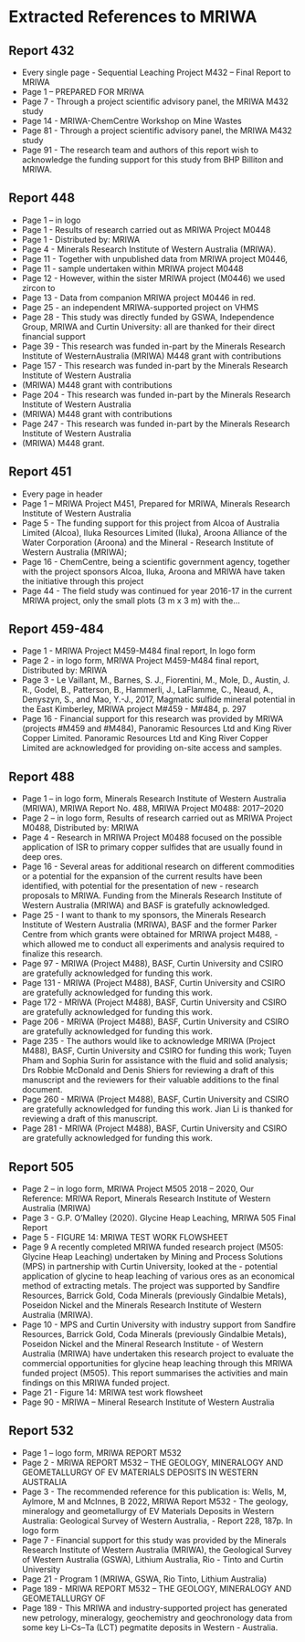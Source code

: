 # Extracted References to MRIWA

## Report 432

- Every single page - Sequential Leaching Project M432 – Final Report to MRIWA
- Page 1 –  PREPARED FOR MRIWA
- Page 7 - Through a project scientific advisory panel, the MRIWA M432 study
- Page 14 - MRIWA-ChemCentre Workshop on Mine Wastes 
- Page 81 - Through a project scientific advisory panel, the MRIWA M432 study
- Page 91 - The research team and authors of this report wish to acknowledge the funding support for this study from BHP Billiton and MRIWA.

## Report 448

- Page 1 – in logo
- Page 1 - Results of research carried out as MRIWA Project M0448
- Page 1 - Distributed by: MRIWA
- Page 4 - Minerals Research Institute of Western Australia (MRIWA).
- Page 11 - Together with unpublished data from MRIWA project M0446,
- Page 11 - sample undertaken within MRIWA project M0448
- Page 12 - However, within the sister MRIWA project (M0446) we used zircon to
- Page 13 - Data from companion MRIWA project M0446 in red.
- Page 25 - an independent MRIWA-supported project on VHMS
- Page 28 - This study was directly funded by GSWA, Independence Group, MRIWA and Curtin University: all are thanked for their direct financial support
- Page 39 - This research was funded in-part by the Minerals Research Institute of WesternAustralia (MRIWA) M448 grant with contributions
- Page 157 - This research was funded in-part by the Minerals Research Institute of Western Australia
- (MRIWA) M448 grant with contributions
- Page 204 - This research was funded in-part by the Minerals Research Institute of Western Australia
- (MRIWA) M448 grant with contributions
- Page 247 - This research was funded in-part by the Minerals Research Institute of Western Australia
- (MRIWA) M448 grant.

## Report 451

- Every page in header
- Page 1 – MRIWA Project M451, Prepared for MRIWA, Minerals Research Institute of Western Australia
- Page 5 - The funding support for this project from Alcoa of Australia Limited (Alcoa), Iluka Resources Limited (Iluka), Aroona Alliance of the Water Corporation (Aroona) and the Mineral - Research Institute of Western Australia (MRIWA); 
- Page 16 - ChemCentre, being a scientific government agency, together with the project sponsors Alcoa, Iluka, Aroona and MRIWA have taken the initiative through this project
- Page 44 - The field study was continued for year 2016-17 in the current MRIWA project, only the small plots (3 m x 3 m) with the…

## Report 459-484

- Page 1 - MRIWA Project M459-M484 final report, In logo form
- Page 2 - in logo form, MRIWA Project M459-M484 final report, Distributed by: MRIWA
- Page 3 - Le Vaillant, M., Barnes, S. J., Fiorentini, M., Mole, D., Austin, J. R., Godel, B., Patterson, B., Hammerli, J., LaFlamme, C., Neaud, A., Denyszyn, S., and Mao, Y.-J., 2017, Magmatic sulfide mineral potential in the East Kimberley, MRIWA project M#459 - M#484, p. 297
- Page 16 - Financial support for this research was provided by MRIWA (projects #M459 and #M484), Panoramic Resources Ltd and King River Copper Limited. Panoramic Resources Ltd and King River Copper Limited are acknowledged for providing on-site access and samples.

## Report 488

- Page 1 – in logo form, Minerals Research Institute of Western Australia (MRIWA), MRIWA Report No. 488, MRIWA Project M0488: 2017–2020
- Page 2 – in logo form, Results of research carried out as MRIWA Project M0488, Distributed by: MRIWA
- Page 4 - Research in MRIWA Project M0488 focused on the possible application of ISR to primary copper sulfides that are usually found in deep ores.
- Page 16 - Several areas for additional research on different commodities or a potential for the expansion of the current results have been identified, with potential for the presentation of new - research proposals to MRIWA. Funding from the Minerals Research Institute of Western Australia (MRIWA) and BASF is gratefully acknowledged.
- Page 25 - I want to thank to my sponsors, the Minerals Research Institute of Western Australia (MRIWA), BASF and the former Parker Centre from which grants were obtained for MRIWA project M488, - which allowed me to conduct all experiments and analysis required to finalize this research.
- Page 97 - MRIWA (Project M488), BASF, Curtin University and CSIRO are gratefully acknowledged for funding this work.
- Page 131 - MRIWA (Project M488), BASF, Curtin University and CSIRO are gratefully acknowledged for funding this work.
- Page 172 - MRIWA (Project M488), BASF, Curtin University and CSIRO are gratefully acknowledged for funding this work.
- Page 206 - MRIWA (Project M488), BASF, Curtin University and CSIRO are gratefully acknowledged for funding this work.
- Page 235 - The authors would like to acknowledge MRIWA (Project M488), BASF, Curtin University and CSIRO for funding this work; Tuyen Pham and Sophia Surin for assistance with the fluid and solid analysis; Drs Robbie McDonald and Denis Shiers for reviewing a draft of this manuscript and the reviewers for their valuable additions to the final document.
- Page 260 - MRIWA (Project M488), BASF, Curtin University and CSIRO are gratefully acknowledged for funding this work. Jian Li is thanked for reviewing a draft of this manuscript.
- Page 281 - MRIWA (Project M488), BASF, Curtin University and CSIRO are gratefully acknowledged for funding this work.

## Report 505

- Page 2 – in logo form, MRIWA Project M505 2018 – 2020, Our Reference: MRIWA Report, Minerals Research Institute of Western Australia (MRIWA)
- Page 3 - G.P. O’Malley (2020). Glycine Heap Leaching, MRIWA 505 Final Report
- Page 5 - FIGURE 14: MRIWA TEST WORK FLOWSHEET
- Page 9 A recently completed MRIWA funded research project (M505: Glycine Heap Leaching) undertaken by Mining and Process Solutions (MPS) in partnership with Curtin University, looked at the - potential application of glycine to heap leaching of various ores as an economical method of extracting metals. The project was supported by Sandfire Resources, Barrick Gold, Coda Minerals (previously Gindalbie Metals), Poseidon Nickel and the Minerals Research Institute of Western Australia (MRIWA).
- Page 10 - MPS and Curtin University with industry support from Sandfire Resources, Barrick Gold, Coda Minerals (previously Gindalbie Metals), Poseidon Nickel and the Mineral Research Institute - of Western Australia (MRIWA) have undertaken this research project to evaluate the commercial opportunities for glycine heap leaching through this MRIWA funded project (M505). This report summarises the activities and main findings on this MRIWA funded project.
- Page 21 - Figure 14: MRIWA test work flowsheet
- Page 90 - MRIWA – Mineral Research Institute of Western Australia

## Report 532

- Page 1 – logo form, MRIWA REPORT M532
- Page 2 - MRIWA REPORT M532 – THE GEOLOGY, MINERALOGY AND GEOMETALLURGY OF EV MATERIALS DEPOSITS IN WESTERN AUSTRALIA
- Page 3 - The recommended reference for this publication is:
Wells, M, Aylmore, M and McInnes, B 2022, MRIWA Report M532 - The geology, mineralogy and geometallurgy of EV Materials Deposits in Western Australia: Geological Survey of Western Australia, - Report 228, 187p. In logo form
- Page 7 - Financial support for this study was provided by the Minerals Research Institute of Western Australia (MRIWA), the Geological Survey of Western Australia (GSWA), Lithium Australia, Rio - Tinto and Curtin University
- Page 21 - Program 1 (MRIWA, GSWA, Rio Tinto, Lithium Australia) 
- Page 189 - MRIWA REPORT M532 – THE GEOLOGY, MINERALOGY AND GEOMETALLURGY OF
- Page 189 - This MRIWA and industry-supported project has generated new petrology, mineralogy, geochemistry and geochronology data from some key Li–Cs–Ta (LCT) pegmatite deposits in Western - Australia.
